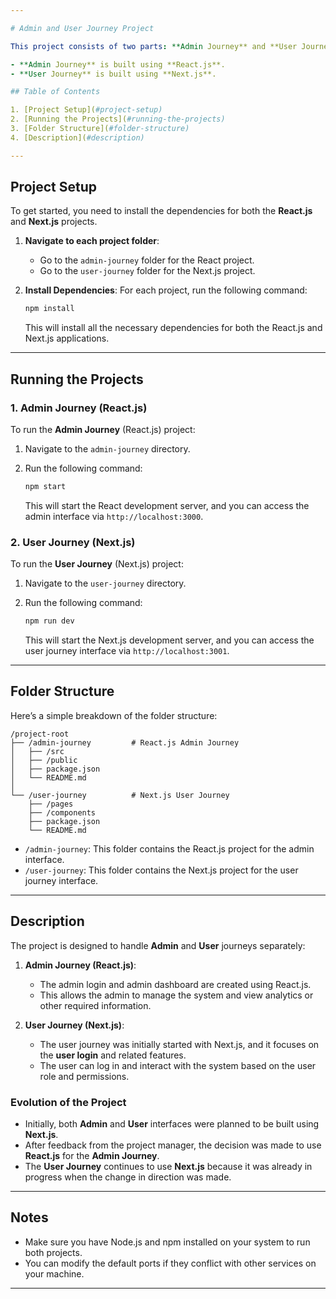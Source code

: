 ```yaml
---

# Admin and User Journey Project

This project consists of two parts: **Admin Journey** and **User Journey**.

- **Admin Journey** is built using **React.js**.
- **User Journey** is built using **Next.js**.

## Table of Contents

1. [Project Setup](#project-setup)
2. [Running the Projects](#running-the-projects)
3. [Folder Structure](#folder-structure)
4. [Description](#description)

---
```


## Project Setup

To get started, you need to install the dependencies for both the **React.js** and **Next.js** projects. 

1. **Navigate to each project folder**:
   - Go to the `admin-journey` folder for the React project.
   - Go to the `user-journey` folder for the Next.js project.

2. **Install Dependencies**:
   For each project, run the following command:

   ```bash
   npm install
   ```

   This will install all the necessary dependencies for both the React.js and Next.js applications.

---

## Running the Projects

### 1. Admin Journey (React.js)

To run the **Admin Journey** (React.js) project:

1. Navigate to the `admin-journey` directory.
2. Run the following command:

   ```bash
   npm start
   ```

   This will start the React development server, and you can access the admin interface via `http://localhost:3000`.

### 2. User Journey (Next.js)

To run the **User Journey** (Next.js) project:

1. Navigate to the `user-journey` directory.
2. Run the following command:

   ```bash
   npm run dev
   ```

   This will start the Next.js development server, and you can access the user journey interface via `http://localhost:3001`.

---

## Folder Structure

Here’s a simple breakdown of the folder structure:

```
/project-root
├── /admin-journey         # React.js Admin Journey
│   ├── /src
│   ├── /public
│   ├── package.json
│   └── README.md
│
└── /user-journey          # Next.js User Journey
    ├── /pages
    ├── /components
    ├── package.json
    └── README.md
```

- `/admin-journey`: This folder contains the React.js project for the admin interface.
- `/user-journey`: This folder contains the Next.js project for the user journey interface.

---

## Description

The project is designed to handle **Admin** and **User** journeys separately:

1. **Admin Journey (React.js)**: 
   - The admin login and admin dashboard are created using React.js.
   - This allows the admin to manage the system and view analytics or other required information.

2. **User Journey (Next.js)**:
   - The user journey was initially started with Next.js, and it focuses on the **user login** and related features.
   - The user can log in and interact with the system based on the user role and permissions.

### Evolution of the Project
- Initially, both **Admin** and **User** interfaces were planned to be built using **Next.js**.
- After feedback from the project manager, the decision was made to use **React.js** for the **Admin Journey**.
- The **User Journey** continues to use **Next.js** because it was already in progress when the change in direction was made.

---

## Notes

- Make sure you have Node.js and npm installed on your system to run both projects.
- You can modify the default ports if they conflict with other services on your machine.

---
